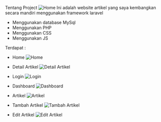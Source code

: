 Tentang Project
![Home](https://github.com/Diphs/Website-DefideaArtikel/assets/100171465/f68b47d5-314d-449e-9377-b18bcad6eee7)
Ini adalah website artikel yang saya kembangkan secara mandiri menggunakan framework laravel
- Menggunakan database MySql
- Menggunakan PHP
- Menggunakan CSS
- Menggunakan JS

Terdapat :
- Home
  ![Home](https://github.com/Diphs/Website-DefideaArtikel/assets/100171465/c151af10-6f2a-409b-9dda-edf3851af118)

- Detail Artikel
  ![Detail Artikel](https://github.com/Diphs/Website-DefideaArtikel/assets/100171465/9ffea423-f4a0-4231-b3b2-906d5b04a109)

- Login
  ![Login](https://github.com/Diphs/Website-DefideaArtikel/assets/100171465/3190da74-b53e-4f17-a1f1-a9f6d270c489)

- Dashboard
  ![Dashboard](https://github.com/Diphs/Website-DefideaArtikel/assets/100171465/1654fa90-0d53-4642-90b6-71991358b308)

- Artikel
  ![Artikel](https://github.com/Diphs/Website-DefideaArtikel/assets/100171465/6015fdaa-6cf0-4e50-9290-ab72871862af)

- Tambah Artikel
  ![Tambah Artikel](https://github.com/Diphs/Website-DefideaArtikel/assets/100171465/dbb40e9f-8ac4-4e0f-b4c8-fd95545e5626)

- Edit Artikel
  ![Edit Artikel](https://github.com/Diphs/Website-DefideaArtikel/assets/100171465/f8408bda-c7d0-4c38-9aa5-2ff2cd1a0208)

